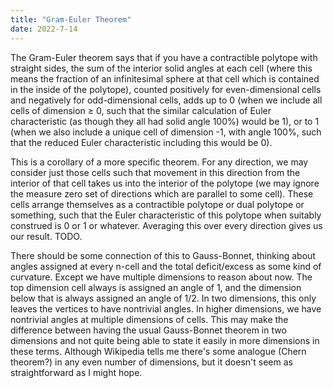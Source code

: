 ```yaml
---
title: "Gram-Euler Theorem"
date: 2022-7-14
---
```

The Gram-Euler theorem says that if you have a contractible polytope with straight sides, the sum of the interior solid angles at each cell (where this means the fraction of an infinitesimal sphere at that cell which is contained in the inside of the polytope), counted positively for even-dimensional cells and negatively for odd-dimensional cells, adds up to 0 (when we include all cells of dimension ≥ 0, such that the similar calculation of Euler characteristic (as though they all had solid angle 100%) would be 1), or to 1 (when we also include a unique cell of dimension -1, with angle 100%, such that the reduced Euler characteristic including this would be 0).

This is a corollary of a more specific theorem. For any direction, we may consider just those cells such that movement in this direction from the interior of that cell takes us into the interior of the polytope (we may ignore the measure zero set of directions which are parallel to some cell). These cells arrange themselves as a contractible polytope or dual polytope or something, such that the Euler characteristic of this polytope when suitably construed is 0 or 1 or whatever. Averaging this over every direction gives us our result. TODO.

There should be some connection of this to Gauss-Bonnet, thinking about angles assigned at every n-cell and the total deficit/excess as some kind of curvature. Except we have multiple dimensions to reason about now. The top dimension cell always is assigned an angle of 1, and the dimension below that is always assigned an angle of 1/2. In two dimensions, this only leaves the vertices to have nontrivial angles. In higher dimensions, we have nontrivial angles at multiple dimensions of cells. This may make the difference between having the usual Gauss-Bonnet theorem in two dimensions and not quite being able to state it easily in more dimensions in these terms. Although Wikipedia tells me there's some analogue (Chern theorem?) in any even number of dimensions, but it doesn't seem as straightforward as I might hope.